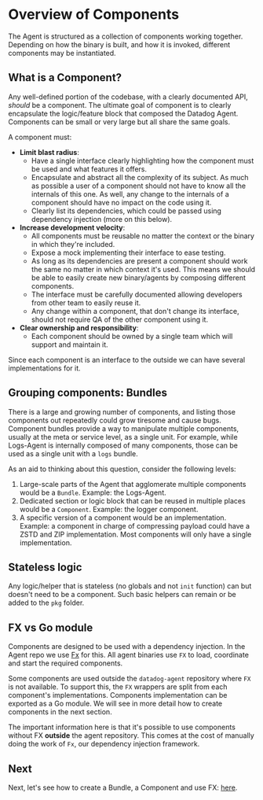 # Overview of Components

The Agent is structured as a collection of components working together. Depending on how the binary is built, and how it
is invoked, different components may be instantiated.

## What is a Component?

Any well-defined portion of the codebase, with a clearly documented API, _should_ be a component. The ultimate goal of
component is to clearly encapsulate the logic/feature block that composed the Datadog Agent. Components can be small or very
large but all share the same goals.

A component must:

* **Limit blast radius**:
    + Have a single interface clearly highlighting how the component must be used and what features it offers.
    + Encapsulate and abstract all the complexity of its subject. As much as possible a user of a component should not
      have to know all the internals of this one. As well, any change to the internals of a component should have no
      impact on the code using it.
    + Clearly list its dependencies, which could be passed using dependency injection (more on this below).
* **Increase development velocity**:
    + All components must be reusable no matter the context or the binary in which they're included.
    + Expose a mock implementing their interface to ease testing.
    + As long as its dependencies are present a component should work the same no matter in which context it's used.
      This means we should be able to easily create new binary/agents by composing different components.
    + The interface must be carefully documented allowing developers from other team to easily reuse it.
    + Any change within a component, that don't change its interface, should not require QA of the other component using
      it.
* **Clear ownership and responsibility**:
    + Each component should be owned by a single team which will support and maintain it.

Since each component is an interface to the outside we can have several implementations for it.

## Grouping components: Bundles

There is a large and growing number of components, and listing those components out repeatedly could grow tiresome and
cause bugs. Component bundles provide a way to manipulate multiple components, usually at the meta or service level, as
a single unit. For example, while Logs-Agent is internally composed of many components, those can be used as a single unit
with a `logs` bundle.

As an aid to thinking about this question, consider the following levels:

1. Large-scale parts of the Agent that agglomerate multiple components would be a `Bundle`. Example: the Logs-Agent.
2. Dedicated section or logic block that can be reused in multiple places would be a `Component`. Example: the logger
   component.
3. A specific version of a component would be an implementation. Example: a component in charge of compressing payload
   could have a ZSTD and ZIP implementation. Most components will only have a single implementation.

## Stateless logic

Any logic/helper that is stateless (no globals and not `init` function) can but doesn't need to be a component. Such
basic helpers can remain or be added to the `pkg` folder.

## FX vs Go module

Components are designed to be used with a dependency injection. In the Agent repo we use [Fx](fx.md) for this. All agent
binaries use `FX` to load, coordinate and start the required components.

Some components are used outside the `datadog-agent` repository where `FX` is not available. To support this, the
`FX` wrappers are split from each component's implementations. Components implementation can be exported as a Go module. We
will see in more detail how to create components in the next section.

The important information here is that it's possible to use components without FX **outside** the agent repository. This
comes at the cost of manually doing the work of `Fx`, our dependency injection framework.

## Next

Next, let's see how to create a Bundle, a Component and use FX: [here](creating-components.md).
